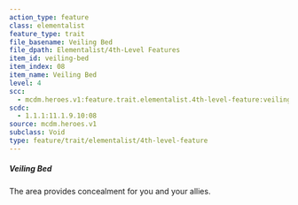 ```yaml
---
action_type: feature
class: elementalist
feature_type: trait
file_basename: Veiling Bed
file_dpath: Elementalist/4th-Level Features
item_id: veiling-bed
item_index: 08
item_name: Veiling Bed
level: 4
scc:
  - mcdm.heroes.v1:feature.trait.elementalist.4th-level-feature:veiling-bed
scdc:
  - 1.1.1:11.1.9.10:08
source: mcdm.heroes.v1
subclass: Void
type: feature/trait/elementalist/4th-level-feature
---
```


##### Veiling Bed

The area provides concealment for you and your allies.
